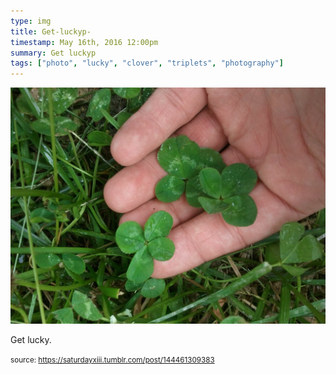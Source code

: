 ```yaml
---
type: img
title: Get-luckyp-
timestamp: May 16th, 2016 12:00pm
summary: Get luckyp 
tags: ["photo", "lucky", "clover", "triplets", "photography"]
---
```

<img src="../media/144461309383.jpg"/>
                                                                                          <div class="caption"><p>Get lucky.</p> </div>
                                    
                
                
                
                
                                
<small>source: https://saturdayxiii.tumblr.com/post/144461309383</small>